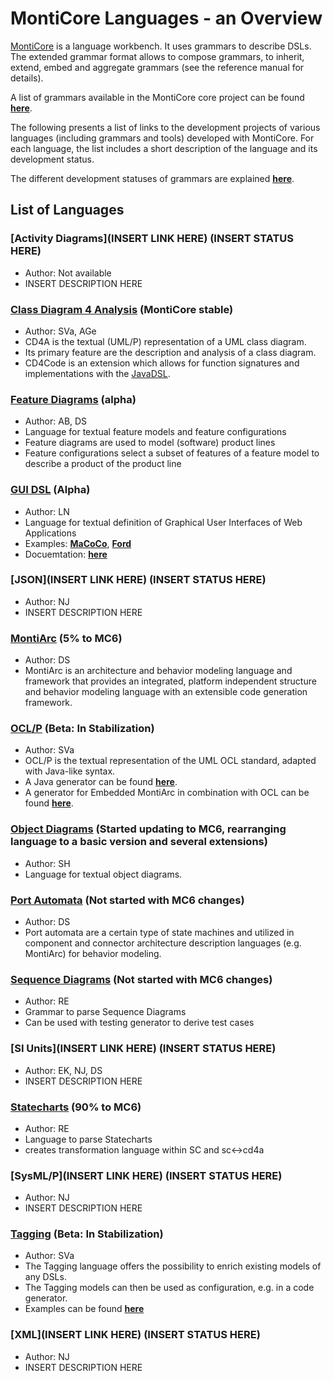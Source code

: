 <!-- (c) https://github.com/MontiCore/monticore -->

# MontiCore Languages - an Overview

[MontiCore](http://www.monticore.de) is a language workbench. It uses 
grammars to describe DSLs. The extended 
grammar format allows to compose grammars, to inherit, extend, embed
and aggregate grammars (see the reference manual for details).

A list of grammars available in the MontiCore core project can be found 
[**here**](monticore-grammar/src/main/grammars/de/monticore/Grammars.md).

The following presents a list of links to the development projects 
of various languages (including grammars and tools) developed with 
MontiCore. For each language, the list includes a short description 
of the language and its development status.

The different development statuses of grammars are explained 
[**here**](00.org/Explanations/StatusOfGrammars.md).

## List of Languages 

### [Activity Diagrams](INSERT LINK HERE) (INSERT STATUS HERE)
* Author: Not available
* INSERT DESCRIPTION HERE

### [Class Diagram 4 Analysis](https://git.rwth-aachen.de/monticore/cd4analysis/cd4analysis) (MontiCore stable)
* Author: SVa, AGe
* CD4A is the textual (UML/P) representation of a UML class diagram.
* Its primary feature are the description and analysis of a class diagram.
* CD4Code is an extension which allows for function signatures and implementations with the [JavaDSL](https://git.rwth-aachen.de/monticore/javaDSL).

### [Feature Diagrams](https://git.rwth-aachen.de/monticore/languages/feature-diagram) (alpha)
* Author: AB, DS
* Language for textual feature models and feature configurations
* Feature diagrams are used to model (software) product lines
* Feature configurations select a subset of features of a feature model to describe a product of the product line

### [GUI DSL](https://git.rwth-aachen.de/macoco/gui-dsl) (Alpha)
* Author: LN 
* Language for textual definition of Graphical User Interfaces of Web Applications
* Examples: [**MaCoCo**](https://git.rwth-aachen.de/macoco/implementation), [**Ford**](https://git.rwth-aachen.de/ford/implementation/frontend/montigem)
* Docuemtation: [**here**](https://git.rwth-aachen.de/macoco/gui-dsl/wikis/home)

### [JSON](INSERT LINK HERE) (INSERT STATUS HERE)
* Author: NJ
* INSERT DESCRIPTION HERE

### [MontiArc](https://git.rwth-aachen.de/monticore/montiarc/core) (5% to MC6)
* Author: DS 
* MontiArc is an architecture and behavior modeling language and framework that provides an integrated, platform independent structure and behavior modeling language with an extensible code generation framework.

### [OCL/P](https://git.rwth-aachen.de/monticore/languages/OCL) (Beta: In Stabilization)
* Author: SVa
* OCL/P is the textual representation of the UML OCL standard, adapted with Java-like syntax.
* A Java generator can be found [**here**](https://git.rwth-aachen.de/monticore/languages/OCL2Java).
* A generator for Embedded MontiArc in combination with OCL can be found [**here**](https://git.rwth-aachen.de/monticore/EmbeddedMontiArc/generators/OCL_EMA2Java).

### [Object Diagrams](https://git.rwth-aachen.de/monticore/languages/od) (Started updating to MC6, rearranging language to a basic version and several extensions)
* Author: SH
* Language for textual object diagrams.

### [Port Automata](https://git.rwth-aachen.de/monticore/montiarc/core) (Not started with MC6 changes)
* Author: DS
* Port automata are a certain type of state machines and utilized in component and connector architecture description languages (e.g. MontiArc) for behavior modeling.

### [Sequence Diagrams](https://git.rwth-aachen.de/monticore/statechart/sd-language) (Not started with MC6 changes)
* Author: RE
* Grammar to parse Sequence Diagrams
* Can be used with testing generator to derive test cases

### [SI Units](INSERT LINK HERE) (INSERT STATUS HERE)
* Author: EK, NJ, DS
* INSERT DESCRIPTION HERE

### [Statecharts](https://git.rwth-aachen.de/monticore/statechart/sc-language) (90% to MC6)
* Author: RE
* Language to parse Statecharts
* creates transformation language within SC and sc<->cd4a

### [SysML/P](INSERT LINK HERE) (INSERT STATUS HERE)
* Author: NJ
* INSERT DESCRIPTION HERE

### [Tagging](https://git.rwth-aachen.de/monticore/EmbeddedMontiArc/languages/Tagging) (Beta: In Stabilization)
* Author: SVa
* The Tagging language offers the possibility to enrich existing models of any DSLs.
* The Tagging models can then be used as configuration, e.g. in a code generator.
* Examples can be found [**here**](https://git.rwth-aachen.de/monticore/EmbeddedMontiArc/languages/Tagging-Examples)

### [XML](INSERT LINK HERE) (INSERT STATUS HERE)
* Author: NJ
* INSERT DESCRIPTION HERE

